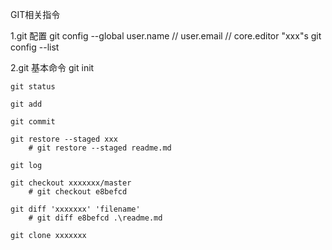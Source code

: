 GIT相关指令

1.git 配置
    git config --global user.name // user.email // core.editor "xxx"s
    git config --list

2.git 基本命令
    git init

    git status
    
    git add
    
    git commit
    
    git restore --staged xxx
        # git restore --staged readme.md
    
    git log
    
    git checkout xxxxxxx/master 
        # git checkout e8befcd
    
    git diff 'xxxxxxx' 'filename'
        # git diff e8befcd .\readme.md

    git clone xxxxxxx
    